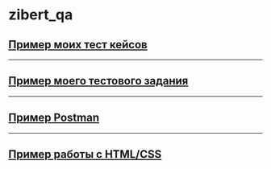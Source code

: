 # zibert_qa
## [Пример моих тест кейсов](https://docs.google.com/spreadsheets/d/19Uf5FOVuCw8hJ4oSs530sArt0GH4mg1lDODR_Q538Xo/edit#gid=224410608)
---
## [Пример моего тестового задания](https://docs.google.com/spreadsheets/d/1A1fzVCZ5mf-ruzCu1lHFO0rWjDb_zjZ5XjqyUQzNB9o/edit#gid=0)
---
## [Пример Postman](https://documenter.getpostman.com/view/14653601/UVkgxeCX)
---
## [Пример работы с HTML/CSS](https://overlordmetal.github.io/)
